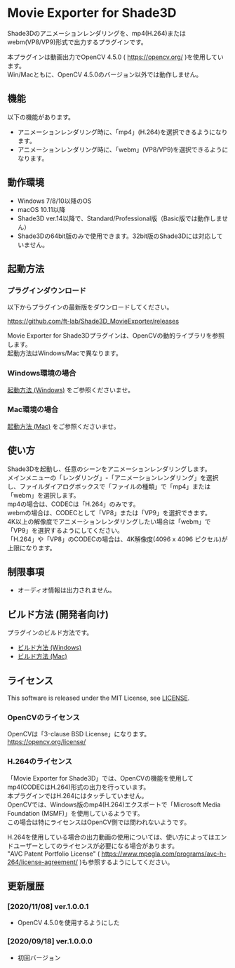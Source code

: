 # Movie Exporter for Shade3D

Shade3Dのアニメーションレンダリングを、mp4(H.264)またはwebm(VP8/VP9)形式で出力するプラグインです。    

本プラグインは動画出力でOpenCV 4.5.0 ( https://opencv.org/ )を使用しています。    
Win/Macともに、OpenCV 4.5.0のバージョン以外では動作しません。    

## 機能

以下の機能があります。    

* アニメーションレンダリング時に、「mp4」(H.264)を選択できるようになります。    
* アニメーションレンダリング時に、「webm」(VP8/VP9)を選択できるようになります。    

## 動作環境

* Windows 7/8/10以降のOS
* macOS 10.11以降
* Shade3D ver.14以降で、Standard/Professional版（Basic版では動作しません）
* Shade3Dの64bit版のみで使用できます。32bit版のShade3Dには対応していません。

## 起動方法

### プラグインダウンロード

以下からプラグインの最新版をダウンロードしてください。     

https://github.com/ft-lab/Shade3D_MovieExporter/releases

Movie Exporter for Shade3Dプラグインは、OpenCVの動的ライブラリを参照します。    
起動方法はWindows/Macで異なります。    

### Windows環境の場合

[起動方法 (Windows)](./setup_win.md) をご参照くださいませ。    


### Mac環境の場合

[起動方法 (Mac)](./setup_mac.md) をご参照くださいませ。    

## 使い方

Shade3Dを起動し、任意のシーンをアニメーションレンダリングします。    
メインメニューの「レンダリング」-「アニメーションレンダリング」を選択し、ファイルダイアログボックスで「ファイルの種類」で「mp4」または「webm」を選択します。    
mp4の場合は、CODECは「H.264」のみです。    
webmの場合は、CODECとして「VP8」または「VP9」を選択できます。    
4K以上の解像度でアニメーションレンダリングしたい場合は「webm」で「VP9」を選択するようにしてください。     
「H.264」や「VP8」のCODECの場合は、4K解像度(4096 x 4096 ピクセル)が上限になります。    

## 制限事項

* オーディオ情報は出力されません。    

## ビルド方法 (開発者向け)

プラグインのビルド方法です。    

* [ビルド方法 (Windows)](./build_win.md)
* [ビルド方法 (Mac)](./build_mac.md)

## ライセンス

This software is released under the MIT License, see [LICENSE](./LICENSE).    

### OpenCVのライセンス

OpenCVは「3-clause BSD License」になります。    
https://opencv.org/license/    

### H.264のライセンス

「Movie Exporter for Shade3D」では、OpenCVの機能を使用してmp4(CODECはH.264)形式の出力を行っています。    
本プラグインではH.264にはタッチしていません。    
OpenCVでは、Windows版のmp4(H.264)エクスポートで「Microsoft Media Foundation (MSMF)」を使用しているようです。    
この場合は特にライセンスはOpenCV側では問われないようです。    

H.264を使用している場合の出力動画の使用については、使い方によってはエンドユーザーとしてのライセンスが必要になる場合があります。    
"AVC Patent Portfolio License" ( https://www.mpegla.com/programs/avc-h-264/license-agreement/ )も参照するようにしてください。    

## 更新履歴

### [2020/11/08] ver.1.0.0.1

* OpenCV 4.5.0を使用するようにした

### [2020/09/18] ver.1.0.0.0

* 初回バージョン

